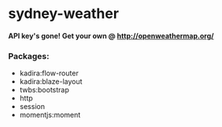 # sydney-weather

#### API key's gone! Get your own @ http://openweathermap.org/

### Packages: 
* kadira:flow-router
* kadira:blaze-layout
* twbs:bootstrap
* http
* session
* momentjs:moment
